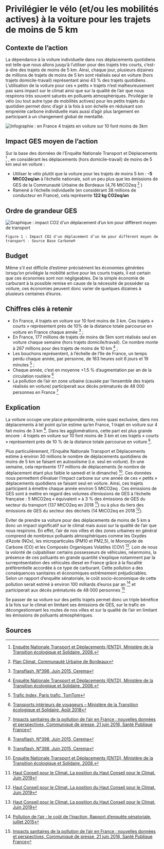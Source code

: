 # Privilégier le vélo (et/ou les mobilités actives) à la voiture pour les trajets de moins de 5 km

## Contexte de l’action

La dépendance à la voiture individuelle dans nos déplacements quotidiens est telle que nous allons jusqu’à l’utiliser pour des trajets très courts, c’est-à-dire des trajets de moins de 5 km. Ainsi, chaque jour, plusieurs dizaines de millions de trajets de moins de 5 km sont réalisés seul en voiture (hors trajets domicile-travail) représentant ainsi 43 % des trajets quotidiens . L’utilisation de la voiture pour ces « petits » trajets n’est malheureusement pas sans impact sur le climat ainsi que sur la qualité de l’air que nous respirons très souvent saturés en polluants atmosphériques. Privilégier le vélo (ou tout autre type de mobilités actives) pour les petits trajets du quotidien permet donc d’agir à la fois à son échelle en réduisant son empreinte carbone individuelle mais aussi d’agir plus largement en participant à un changement global de mentalité.

![Infographie : en France 4 trajets en voiture sur 10 font moins de 3km](https://ecolab-data.netlify.app/images/Chiffres-cles_privilegier_velo_a_voiture_5km_v2.png)

## Impact GES moyen de l’action

Sur la base des données de l’Enquête Nationale Transport et Déplacements [^1] , en considérant les déplacements (hors domicile-travail) de moins de 5 km seul en voiture :

- Utiliser le vélo plutôt que la voiture pour les trajets de moins 5 km : **-5 MtCO2eq/an** à l’échelle nationale, soit un peu plus que les émissions de GES de la Communauté Urbaine de Bordeaux (4,76 MtCO2eq [^2] )
- Ramené à l’échelle individuelle (en considérant 38 millions de conducteur en France), cela représente **122 kg CO2eq/an**

## Ordre de grandeur GES

![Graphique : impact CO2 d'un déplacement d’un km pour différent moyen de transport](https://www.associationbilancarbone.fr/wp-content/uploads/2020/12/velo-voiture-5km-fig1.jpg)

`Figure 1 : Impact CO2 d'un déplacement d’un km pour différent moyen de transport - Source Base Carbone®`

## Budget

Même s’il est difficile d’estimer précisément les économies générées lorsqu’on privilégie la mobilité active pour les courts trajets, il est certain que ces économies sont non négligeables. De la simple économie de carburant à la possible remise en cause de la nécessité de posséder sa voiture, ces économies peuvent donc varier de quelques dizaines à plusieurs centaines d’euros.

## Chiffres clés à retenir

- En France, 4 trajets en voiture sur 10 font moins de 3 km. Ces trajets « courts » représentent près de 10% de la distance totale parcourue en voiture en France chaque année [^4] ;
- En France, 177 millions de trajets de moins de 5km sont réalisés seul en voiture chaque semaine (hors trajets domicile/travail). Ce nombre monte à 267 millions pour des trajets de moins de 10 km [^1] ;
- Les bouchons représentent, à l’échelle de l’Ile de France, un temps perdu chaque année, par personne, de 163 heures soit 6 jours et 19 minutes [^5] ;
- Chaque année, c’est en moyenne +1.5 % d’augmentation par an de la circulation routière [^6]
- La pollution de l’air en zone urbaine (causée par l’ensemble des trajets réalisés en voiture) participerait aux décès prématurés de 48 000 personnes en France [^7]

## Explication

La voiture occupe une place prépondérante, voire quasi exclusive, dans nos déplacements à tel point qu’on estime qu’en France, 1 trajet en voiture sur 4 fait moins de 3 km [^4]. Dans les agglomérations, cette part est plus grande encore : 4 trajets en voiture sur 10 font moins de 3 km et ces trajets « courts » représentent près de 10 % de la distance totale parcourue en voiture [^4].

Plus particulièrement, l’Enquête Nationale Transport et Déplacements estime à environ 30 millions le nombre de déplacements quotidiens de moins de 5 km se faisant en autosolisme (i.e. seul en voiture). En une semaine, cela représente 177 millions de déplacements (le nombre de déplacement étant plus faible le samedi et le dimanche) [^1]. Ces données nous permettent d’évaluer l’impact carbone sur une année de ces « petits » déplacements quotidiens se faisant seul en voiture. Ainsi, ces trajets participent à émettre chaque année environ 5 MtCO2eq . Ces émissions de GES sont à mettre en regard des volumes d’émissions de GES à l’échelle française : 5 MtCO2eq « équivalent » à 3 % des émissions de GES du secteur du transport (137 MtCO2eq en 2018 [^8]) ou à plus du tiers des émissions de GES du secteur des déchets (14 MtCO2eq en 2018 [^8]).

Eviter de prendre sa voiture pour des déplacements de moins de 5 km a donc un impact significatif sur le climat mais aussi sur la qualité de l’air que nous respirons. En effet, l’air de nos villes et des zones urbaines en général comprend de nombreux polluants atmosphériques comme les Oxydes d’Azote (NOx), les microparticules (PM10 et PM2,5), le Monoxyde de Carbone (CO) et les Composés Organiques Volatiles (COV) [^8]. Loin de nous la volonté de culpabiliser certains possesseurs de véhicules, néanmoins, la présence de ces polluants en grande quantité s’explique notamment par la surreprésentation des véhicules diesel en France grâce à la fiscalité préférentielle accordée à ce type de carburant. Cette pollution a des conséquences sanitaires et économiques extrêmement préjudiciables. Selon un rapport d’enquête sénatoriale, le coût socio-économique de cette pollution serait estimé à environ 100 milliards d’euros par an [^3] et participerait aux décès prématurés de 48 000 personnes [^7]

Se passer de sa voiture sur des petits trajets permet donc un triple bénéfice à la fois sur le climat en limitant ses émissions de GES, sur le trafic en décongestionnant les routes de nos villes et sur la qualité de l’air en limitant les émissions de polluants atmosphériques.

## Sources

[^1]: [Enquête Nationale Transport et Déplacements (ENTD), Ministère de la Transition écologique et Solidaire, 2008.](https://www.statistiques.developpement-durable.gouv.fr/enquete-nationale-transports-et-deplacements-entd-2008)
[^2]: [Plan Climat, Communauté Urbaine de Bordeaux](https://www.bordeaux-metropole.fr/var/bdxmetro/storage/original/application/b12d34bae7951904df3a78aa51ea7a8e.pdf)
[^3]: [Pollution de l’air : le coût de l’inaction, Rapport d’enquête sénatoriale, juillet 2015](https://www.senat.fr/notice-rapport/2014/r14-610-1-notice.html)
[^4]: [Transflash, N°398, Juin 2015, Cerema](https://www.cerema.fr/fr/centre-ressources/newsletters/transflash/transflash-ndeg-398-juin-2015/chiffre-du-mois-40)
[^5]: [Trafic Index, Paris trafic, TomTom](https://www.tomtom.com/en_gb/traffic-index/paris-traffic/)
[^6]: [Transports intérieurs de voyageurs – Ministère de la Transition écologique et Solidaire, Août 2018](https://www.statistiques.developpement-durable.gouv.fr/les-comptes-des-transports-en-2018-56e-rapport-de-la-commission-des-comptes-des-transports-de-la)
[^7]: [Impacts sanitaires de la pollution de l’air en France : nouvelles données et perspectives, Communiqué de presse, 21 juin 2016, Santé Publique France](santepubliquefrance.fr/presse/2016/impacts-sanitaires-de-la-pollution-de-l-air-en-france-nouvelles-donnees-et-perspectives)
[^8]: [Haut Conseil pour le Climat. La position du Haut Conseil pour le Climat. Juin 2019](https://www.hautconseilclimat.fr/publications/rapport-2019/)
